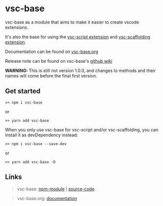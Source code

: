 # vsc-base

vsc-base as a module that aims to make it easier to create vscode extensions.

It's also the base for using the [vsc-script extension](https://marketplace.visualstudio.com/items?itemName=alfnielsen.vsc-script) and [vsc-scaffolding extension](https://marketplace.visualstudio.com/items?itemName=alfnielsen.vsc-scaffolding).

Documentation can be found on [vsc-base.org](http://vsc-base.org)

Release note can be found on vsc-base's [github wiki](https://github.com/alfnielsen/vsc-base/wiki/Release-notes)

**WARNING:**
This is still not version 1.0.0, and changes to methods and their names will come before the final first version.

## Get started

```
>> npm i vsc-base
```

or

```
>> yarn add vsc-base
```

When you only use vsc-base for vsc-script and/or vsc-scaffolding, you can install it as devDependency instead:

```
>> npm i vsc-base --save-dev
```

or

```
>> yarn add vsc-base -D
```

## Links

> vsc-base: [npm-module](https://www.npmjs.com/package/vsc-base) | [source-code](https://github.com/alfnielsen/vsc-base)

> vsc-base.org: [documentation](http://vsc-base.org)
